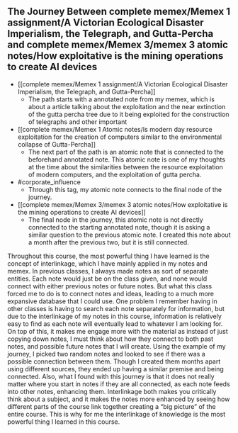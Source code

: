 ## The Journey Between complete memex/Memex 1 assignment/A Victorian Ecological Disaster Imperialism, the Telegraph, and Gutta-Percha and complete memex/Memex 3/memex 3 atomic notes/How exploitative is the mining operations to create AI devices
- [[complete memex/Memex 1 assignment/A Victorian Ecological Disaster Imperialism, the Telegraph, and Gutta-Percha]]
	- The path starts with a annotated note from my memex, which is about a article talking about the exploitation and the near extinction of the gutta percha tree due to it being exploited for the construction of telegraphs and other important 
- [[complete memex/Memex 1 Atomic notes/Is modern day resource exploitation for the creation of computers similar to the environmental collapse of Gutta-Percha]]
	- The next part of the path is an atomic note that is connected to the beforehand annotated note. This atomic note is one of my thoughts at the time about the similarities between the resource exploitation of modern computers, and the exploitation of gutta percha.
- #corporate_influence
	- Through this tag, my atomic note connects to the final node of the journey.
- [[complete memex/Memex 3/memex 3 atomic notes/How exploitative is the mining operations to create AI devices]]
	- The final node in the journey, this atomic note is not directly connected to the starting annotated note, though it is asking a similar question to the previous atomic note. I created this note about a month after the previous two, but it is still connected.

Throughout this course, the most powerful thing I have learned is the concept of interlinkage, which I have mainly applied in my notes and memex. In previous classes, I always made notes as sort of separate entities. Each note would just be on the class given, and none would connect with either previous notes or future notes. But what this class forced me to do is to connect notes and ideas, leading to a much more expansive database that I could use. One problem I remember having in other classes is having to search each note separately for information, but due to the interlinkage of my notes in this course, information is relatively easy to find as each note will eventually lead to whatever I am looking for. On top of this, it makes me engage more with the material as instead of just copying down notes, I must think about how they connect to both past notes, and possible future notes that I will create. Using the example of my journey, I picked two random notes and looked to see if there was a possible connection between them. Though I created them months apart using different sources, they ended up having a similar premise and being connected. Also, what I found with this journey is that it does not really matter where you start in notes if they are all connected, as each note feeds into other notes, enhancing them. Interlinkage both makes you critically think about a subject, and it makes the notes more enhanced by seeing how different parts of the course link together creating a “big picture” of the entire course. This is why for me the interlinkage of knowledge is the most powerful thing I learned in this course.


